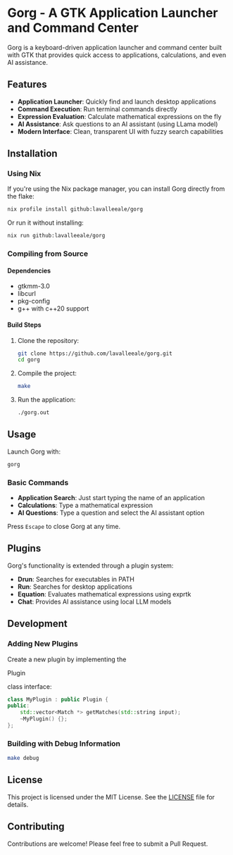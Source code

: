 # Gorg - A GTK Application Launcher and Command Center

Gorg is a keyboard-driven application launcher and command center built with GTK that provides quick access to applications, calculations, and even AI assistance.

## Features

- **Application Launcher**: Quickly find and launch desktop applications
- **Command Execution**: Run terminal commands directly
- **Expression Evaluation**: Calculate mathematical expressions on the fly
- **AI Assistance**: Ask questions to an AI assistant (using LLama model)
- **Modern Interface**: Clean, transparent UI with fuzzy search capabilities

## Installation

### Using Nix

If you're using the Nix package manager, you can install Gorg directly from the flake:

```bash
nix profile install github:lavalleeale/gorg
```

Or run it without installing:

```bash
nix run github:lavalleeale/gorg
```

### Compiling from Source

#### Dependencies

- gtkmm-3.0
- libcurl
- pkg-config
- g++ with c++20 support

#### Build Steps

1. Clone the repository:

   ```bash
   git clone https://github.com/lavalleeale/gorg.git
   cd gorg
   ```

2. Compile the project:

   ```bash
   make
   ```

3. Run the application:
   ```bash
   ./gorg.out
   ```

## Usage

Launch Gorg with:

```bash
gorg
```

### Basic Commands

- **Application Search**: Just start typing the name of an application
- **Calculations**: Type a mathematical expression
- **AI Questions**: Type a question and select the AI assistant option

Press `Escape` to close Gorg at any time.

## Plugins

Gorg's functionality is extended through a plugin system:

- **Drun**: Searches for executables in PATH
- **Run**: Searches for desktop applications
- **Equation**: Evaluates mathematical expressions using exprtk
- **Chat**: Provides AI assistance using local LLM models

## Development

### Adding New Plugins

Create a new plugin by implementing the

Plugin

class interface:

```cpp
class MyPlugin : public Plugin {
public:
    std::vector<Match *> getMatches(std::string input);
    ~MyPlugin() {};
};
```

### Building with Debug Information

```bash
make debug
```

## License

This project is licensed under the MIT License. See the [LICENSE](LICENSE) file for details.

## Contributing

Contributions are welcome! Please feel free to submit a Pull Request.
